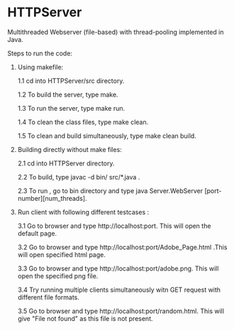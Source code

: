 # HTTPServer
Multithreaded Webserver (file-based) with thread-pooling implemented in Java.

Steps to run the code:
1. Using makefile:

   1.1 cd into HTTPServer/src directory.

   1.2 To build the server, type make.
   
   1.3 To run the server, type make run.
   
   1.4 To clean the class files, type make clean.
   
   1.5 To clean and build simultaneously, type make clean build.

2. Building directly without make files:
   
   2.1 cd into HTTPServer directory.
   
   2.2 To build, type javac -d bin/ src/*.java .
   
   2.3 To run , go to bin directory and type java Server.WebServer [port-number][num_threads].


3. Run client with following different testcases :
   
   3.1 Go to browser and type http://localhost:port. This will open the default page.
   
   3.2 Go to browser and type http://localhost:port/Adobe_Page.html .This will open specified html page.
   
   3.3 Go to browser and type http://localhost:port/adobe.png. This will open the specified png file.
   
   3.4 Try running multiple clients simultaneously witn GET request with different file formats.
   
   3.5 Go to browser and type http://localhost:port/random.html. This will give "File not found" as this file is not present.

